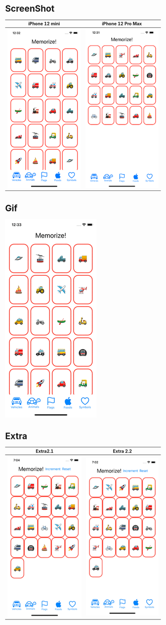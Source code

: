 # ScreenShot

|iPhone 12 mini | iPhone 12 Pro Max |
| --- | --- |
|<img src="./iphone_12_mini.png" width=320 alt="iphone12mini" />|<img src="./iphone_12_pro_max.png" width=320 alt="iphone12promax" />|

# Gif

<kbd>
<img src="./iphone_12_mini_anim.gif" />
</kbd>




# Extra

| Extra2.1 | Extra 2.2 |
| --- | --- |
|<img src="./extra2.1.gif" width=320 alt="extra2.1" />|<img src="./extra2.2.gif" width=320 alt="extra2.2" />|